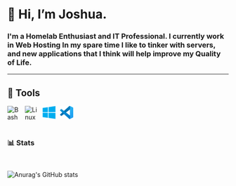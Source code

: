 #  👋 Hi, I’m Joshua.
### I'm a Homelab Enthusiast and IT Professional. I currently work in Web Hosting In my spare time I like to tinker with servers, and new applications that I think will help improve my Quality of Life.

---
## 🧰 Tools
<img align="left" alt="Bash" width="30px" style="padding-right:10px;" src="https://cdn.jsdelivr.net/gh/devicons/devicon/icons/bash/bash-original.svg" />
<img align="left" alt="Linux" width="30px" style="padding-right:10px;" src="https://cdn.jsdelivr.net/gh/devicons/devicon/icons/linux/linux-original.svg" />
<img align="left" alt="Windows" width="30px" style="padding-right:10px;" src="https://raw.githubusercontent.com/devicons/devicon/1119b9f84c0290e0f0b38982099a2bd027a48bf1/icons/windows8/windows8-original.svg" />
<img align="left" alt="vscode" width="30px" style="padding-right:10px;" src="https://raw.githubusercontent.com/devicons/devicon/1119b9f84c0290e0f0b38982099a2bd027a48bf1/icons/vscode/vscode-original.svg" /> 
<br />
<br>

#


### 📊 Stats
<br>

![Anurag's GitHub stats](https://github-readme-stats.vercel.app/api?username=yaboijersh&show_icons=true&theme=merko)








<!---
joshmross/joshmross is a ✨ special ✨ repository because its `README.md` (this file) appears on your GitHub profile.
You can click the Preview link to take a look at your changes.
--->
